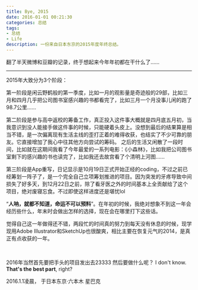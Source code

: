 ```yaml
---
title: Bye, 2015
date: 2016-01-01 00:21:30
categories: 总结
tags: 
- 总结
- Life
description: 一份来自日本东京的2015年度年终总结。
---
```

翻了半天微博和豆瓣的记录，终于想起来今年年初都在干什么了……

---

2015年大致分为3个阶段：

第一阶段是闲云野鹤般的第一季度，比如一月的观影量是奇迹般的29部，比如三月和四月几乎把公司图书室感兴趣的书都看完了，比如三月一个月没事儿闲的跑了98.7公里……

第二阶段是参与高中返校的筹备工作，真正投入这件事大概就是四月底五月初，当我意识到没人能接手做这件事的时候，只能硬着头皮上。没想到最后的结果算是相当不错，是一次偏离现有生活主线的歪打正着的难得收获，也结实了不少可靠的朋友。它直接增加了我心中往其他方向尝试的筹码。
之后的生活又闲散了一段时间，比如就在这期间我看了今年最爱的一系列电影：《小森林》，比如我把公司图书室剩下的感兴趣的书也读完了，比如我还去故宫看了个清明上河图……

第三阶段是App重写，日记显示是10月19日正式开始正经的coding，不过之前已经筹划一阵子了，是一个完全自己立项筹划推进的项目。因为突发的牙疼导致中间损失了好多天，到12月22日之前，除了看牙医之外的时间基本上全贡献给了这个项目，绝对废寝忘食。不过即使这样进度还是堪忧lol

“**人呐，就都不知道，命运不可以预料**”。在年初的时候，我绝对想象不到这一年会经历些什么，年末时会做出怎样的选择，现在会在哪里打下这些话。

觉得自己这一年做得还不错，两段忙的时间真的努力到每天没有休息的时候，现学现用Adobe Illustrator和SketchUp也很酸爽，相比主要在恢复元气的2014，是真正有点收获的一年。

<br>

2016年当然首先要把手头的项目发出去23333
然后要做什么呢？
I don't know.
**That's the best part**, right?

2016.1.1凌晨，
于日本东京·六本木 星巴克